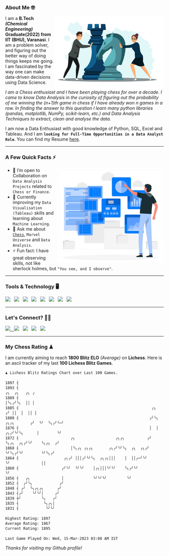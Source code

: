### About Me 🤓
<img align="right" alt="Coding" width="350" src="https://github.com/Laxman-Lakhan/Laxman-Lakhan/blob/master/Assets/Chess_Vector.jpg">   

I am a **B.Tech** _**(Chemical Engineering)**_ **Graduate(2022) from IIT (BHU), Varanasi**. I am a problem solver, and figuring out the better way of doing things keeps me going. I am fascinated by the way one can make data-driven decisions using Data Science. 

_I am a Chess enthusiast and I have been playing chess for over a decade. I came to know Data Analysis in the curiosity of figuring out the probability of me winning the (n+1)th game in chess if I have already won n games in a row. In finding the answer to this question I learn many python libraries (pandas, matplotlib, NumPy, scikit-learn, etc.) and Data Analysis Techniques to extract, clean and analyse the data._

I am now a Data Enthusiast with good knowledge of Python, SQL, Excel and Tableau. And I am **`looking for Full-Time Opportunities in a Data Analyst Role`**. You can find my Resume
 [here](https://drive.google.com/file/d/1UIOoogRLj5eGQFQBkuvMmTISZVdl2Ok7/view?usp=sharing).


---

### A Few Quick Facts ⚡️
<img align="right" alt="Coding" width="340" src="https://github.com/Laxman-Lakhan/Laxman-Lakhan/blob/master/Assets/Data_Vector.jpg">   

- 🤝 I’m open to Collaboration on `Data Analysis Projects` related to `Chess or Finance`.
- 📖 Currently improving my `Data Visualisation (Tableau)` skills and learning about `Machine Learning`.
- 💬 Ask me about [`Chess`](https://lichess.org/@/YourKingIsInDanger), `Marvel Universe` and `Data Analysis`.
- ⚡️ Fun fact: I have great observing skills, not like sherlock holmes, but `"You see, and I observe"`.

---
### Tools & Technology 🖥

<img src="https://img.shields.io/badge/Python-white?logo=Python&logoColor=ColorName&style=ShieldStyle" /> &nbsp;
<img src="https://img.shields.io/badge/MySQL-white?logo=MySQL&logoColor=ColorName&style=ShieldStyle" /> &nbsp;
<img src="https://img.shields.io/badge/Tableau-white?logo=Tableau&logoColor=ColorName&style=ShieldStyle" /> &nbsp;
<img src="https://img.shields.io/badge/Excel-white?logo=Microsoft+Excel&logoColor=196F3D&style=ShieldStyle" /> &nbsp;
<img src="https://img.shields.io/badge/Jupyter-white?logo=Jupyter&logoColor=ColorName&style=ShieldStyle" /> &nbsp;
<img src="https://img.shields.io/badge/pandas-white?logo=Pandas&logoColor=000080&style=ShieldStyle" /> &nbsp;
<img src="https://img.shields.io/badge/numpy-white?logo=Numpy&logoColor=85C1E9&style=ShieldStyle" /> &nbsp;
<img src="https://img.shields.io/badge/scikit learn-white?logo=Scikit+Learn&logoColor=ColorName&style=ShieldStyle" /> &nbsp;



---

### Let's Connect? 🫳🏻

<a href="mailto:laxmansingh.lakhan@gmail.com"> <img src="https://img.icons8.com/fluent/48/000000/gmail.png" width="3.5%"/> &nbsp;
[<img src="https://img.icons8.com/color/48/000000/linkedin.png" width="3.5%"/>](https://www.linkedin.com/in/laxman-lakhan/)  &nbsp;
[<img src="https://img.icons8.com/fluent/48/000000/facebook-new.png" width="3.5%"/>](https://www.facebook.com/s.laxmanlakhan/)  &nbsp;
[<img src="https://img.icons8.com/fluent/48/000000/instagram-new.png" width="3.5%"/>](https://www.instagram.com/laxman.lakhan/)  &nbsp;
[<img src="https://img.icons8.com/color/48/000000/twitter.png" width="3.5%"/>](https://twitter.com/laxman__lakhan)  &nbsp;

 ---
  
### My Chess Rating ♟
  
I am currently aiming to reach **1800 Blitz ELO** *(Average)* on **Lichess**. Here is an ascii tracker of my last **100 Lichess Blitz Games**.

  ```
  ♟︎ 𝙻𝚒𝚌𝚑𝚎𝚜𝚜 𝙱𝚕𝚒𝚝𝚣 𝚁𝚊𝚝𝚒𝚗𝚐𝚜 𝙲𝚑𝚊𝚛𝚝 𝚘𝚟𝚎𝚛 𝙻𝚊𝚜𝚝 𝟷00 𝙶𝚊𝚖𝚎𝚜.
  
1897 ┤
1893 ┤                                                                                      ╭╮  ╭╮   ╭╮ ╭
1889 ┤                                                                                      │╰╮╭╯╰╮  ││ │
1885 ┤                                                           ╭╮                        ╭╯ ││  │  ││ │
1880 ┤                                                          ╭╯╰╮           ╭╮╭╮       ╭╯  ╰╯  ╰╮╭╯╰─╯
1876 ┤                                                          │  │        ╭╮╭╯╰╯╰╮      │        ╰╯
1872 ┤                       ╭╮                  ╭╮╭╮          ╭╯  ╰╮╭╮  ╭╮╭╯╰╯    ╰╮╭╮  ╭╯
1868 ┤                       │╰╮╭╮ ╭╮╭╮       ╭╮╭╯╰╯╰╮  ╭╮  ╭╮╭╯    ╰╯╰╮╭╯╰╯        ╰╯╰╮╭╯
1864 ┤                    ╭╮╭╯ │││╭╯╰╯╰╮  ╭╮╭╮│││    │  ││╭─╯╰╯        ╰╯              ││
1860 ┤                   ╭╯╰╯  ╰╯╰╯    │╭╮│││╰╯╰╯    ╰╮╭╯╰╯                            ╰╯
1856 ┤   ╭╮              │             ╰╯╰╯╰╯         ╰╯
1852 ┤  ╭╯╰╮            ╭╯
1848 ┤ ╭╯  ╰╮╭╮╭╮      ╭╯
1843 ┤╭╯    ╰╯╰╯│     ╭╯
1839 ┼╯         ╰╮   ╭╯
1835 ┤           ╰╮╭╮│
1831 ┤            ╰╯╰╯ 

Highest Rating: 1897
Average Rating: 1867
Current Rating: 1895 

Last Game Played On: Wed, 15-Mar-2023 03:08 AM IST
  ```
  
  
*Thanks for visiting my Github profile!*
